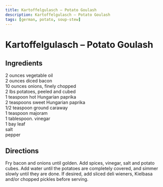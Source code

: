 ```yaml
---
title: Kartoffelgulasch – Potato Goulash
description: Kartoffelgulasch – Potato Goulash
tags: [german, potato, soup-stew]
---
```


# Kartoffelgulasch – Potato Goulash

## Ingredients
2 ounces vegetable oil  
2 ounces diced bacon  
10 ounces onions, finely chopped  
2 lbs potatoes, peeled and cubed  
1 teaspoon hot Hungarian paprika  
2 teaspoons sweet Hungarian paprika  
1/2 teaspoon ground caraway  
1 teaspoon majoram  
1 tablespoon. vinegar  
1 bay leaf  
salt  
pepper

## Directions
Fry bacon and onions until golden. Add spices, vinegar, salt and potato cubes. Add water until the potatoes are completely covered, and simmer slowly until they are done. If desired, add sliced deli wieners, Kielbasa and/or chopped pickles before serving.
